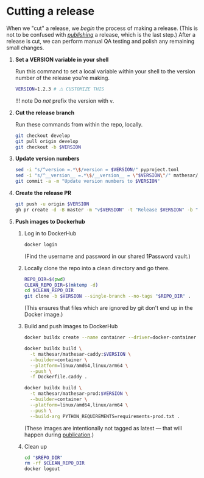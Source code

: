 # Cutting a release

When we "cut" a release, we _begin_ the process of making a release. (This is not to be confused with [_publishing_](./publication.md) a release, which is the last step.) After a release is cut, we can perform manual QA testing and polish any remaining small changes.

1. **Set a VERSION variable in your shell**

    Run this command to set a local variable within your shell to the version number of the release you're making.

    ```sh
    VERSION=1.2.3 # ⚠️ CUSTOMIZE THIS
    ```

    !!! note
        Do _not_ prefix the version with `v`.

1. **Cut the release branch**

    Run these commands from within the repo, locally.

    ```sh
    git checkout develop
    git pull origin develop
    git checkout -b $VERSION
    ```

1. **Update version numbers**

    ```sh
    sed -i "s/^version =.*\$/version = $VERSION/" pyproject.toml
    sed -i "s/^__version__ =.*\$/__version__ = \"$VERSION\"/" mathesar/__init__.py
    git commit -a -m "Update version numbers to $VERSION"
    ```

1. **Create the release PR**

    ```sh
    git push -u origin $VERSION
    gh pr create -d -B master -m "v$VERSION" -t "Release $VERSION" -b ""
    ```

1. **Push images to Dockerhub**

    1. Log in to DockerHub

        ```sh
        docker login
        ```

        (Find the username and password in our shared 1Password vault.)

    1. Locally clone the repo into a clean directory and go there.

        ```sh
        REPO_DIR=$(pwd)
        CLEAN_REPO_DIR=$(mktemp -d)
        cd $CLEAN_REPO_DIR
        git clone -b $VERSION --single-branch --no-tags "$REPO_DIR" .
        ```

        (This ensures that files which are ignored by git don't end up in the Docker image.)


    1. Build and push images to DockerHub

        ```sh
        docker buildx create --name container --driver=docker-container

        docker buildx build \
          -t mathesar/mathesar-caddy:$VERSION \
          --builder=container \
          --platform=linux/amd64,linux/arm64 \
          --push \
          -f Dockerfile.caddy .

        docker buildx build \
          -t mathesar/mathesar-prod:$VERSION \
          --builder=container \
          --platform=linux/amd64,linux/arm64 \
          --push \
          --build-arg PYTHON_REQUIREMENTS=requirements-prod.txt .
        ```

        (These images are intentionally not tagged as latest — that will happen during [publication](./publication.md).)

    1. Clean up

        ```sh
        cd "$REPO_DIR"
        rm -rf $CLEAN_REPO_DIR
        docker logout
        ```

